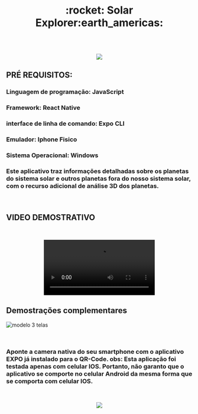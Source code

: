 <h1 align="center"> :rocket: Solar Explorer:earth_americas:</h1> 
<br>
<br>
<p align="center">
<img src="https://user-images.githubusercontent.com/103543739/219451851-ffe03cc8-54aa-4c8e-a9a5-5d6a60ede420.png">
</p>



<h2>PRÉ REQUISITOS:</>
<h3> Linguagem de programação: JavaScript </h3>
<h3> Framework: React Native </h3>
<h3> interface de linha de comando: Expo CLI </h3>
<h3> Emulador: Iphone Fisico <h3
<h3> Sistema Operacional: Windows </h3>

<h3> Este aplicativo traz informações detalhadas sobre os planetas do sistema solar e outros planetas fora do nosso sistema solar, com o recurso adicional de análise 3D dos planetas.</h3>
<br>

<h2>VIDEO DEMOSTRATIVO</h2>
<br>

<p align="center">
<video src="https://user-images.githubusercontent.com/103543739/219453009-2ff960ce-7226-4330-8d11-235f52bb6fe9.mp4">
</p>

<h2>Demostrações complementares</h2>

![modelo 3 telas](https://user-images.githubusercontent.com/103543739/219453644-895383c5-da9b-4891-8868-922d17d49acb.png)


<br>

<h3>
Aponte a camera nativa do seu smartphone com o aplicativo EXPO já instalado para o QR-Code.
obs: Esta aplicação foi testada apenas com celular IOS. Portanto, não garanto que o aplicativo se comporte no celular Android da mesma forma 
que se comporta com celular IOS.
</h3>
<br>
<p align="center">
<img src="https://user-images.githubusercontent.com/103543739/219457371-c648ddf5-f2dc-4994-b574-9fb9860c4f4a.png">
</p>
